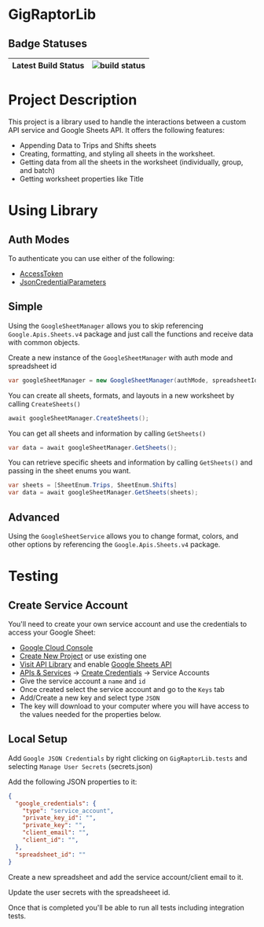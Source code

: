 # GigRaptorLib

## Badge Statuses

| Latest Build Status | ![build status](https://github.com/khanjal/GigRaptorLibrary/actions/workflows/dotnet.yml/badge.svg) |
| ---------- | :------------: |

# Project Description

This project is a library used to handle the interactions between a custom API service and Google Sheets API. It offers the following features:

* Appending Data to Trips and Shifts sheets
* Creating, formatting, and styling all sheets in the worksheet.
* Getting data from all the sheets in the worksheet (individually, group, and batch)
* Getting worksheet properties like Title

# Using Library

## Auth Modes

To authenticate you can use either of the following:
* [AccessToken](https://cloud.google.com/dotnet/docs/reference/Google.Apis/latest/Google.Apis.Auth.OAuth2.BearerToken)
* [JsonCredentialParameters](https://cloud.google.com/dotnet/docs/reference/Google.Apis/latest/Google.Apis.Auth.OAuth2.JsonCredentialParameters)

## Simple

Using the ````GoogleSheetManager```` allows you to skip referencing ````Google.Apis.Sheets.v4```` package and just call the functions and receive data with common objects.

Create a new instance of the ````GoogleSheetManager```` with auth mode and spreadsheet id

```csharp
var googleSheetManager = new GoogleSheetManager(authMode, spreadsheetId);
```

You can create all sheets, formats, and layouts in a new worksheet by calling ````CreateSheets()````

```csharp
await googleSheetManager.CreateSheets();
```

You can get all sheets and information by calling ````GetSheets()````

```csharp
var data = await googleSheetManager.GetSheets();
```

You can retrieve specific sheets and information by calling ````GetSheets()```` and passing in the sheet enums you want.

```csharp
var sheets = [SheetEnum.Trips, SheetEnum.Shifts]
var data = await googleSheetManager.GetSheets(sheets);
```

## Advanced

Using the ````GoogleSheetService```` allows you to change format, colors, and other options by referencing the ````Google.Apis.Sheets.v4```` package.

# Testing

## Create Service Account

You'll need to create your own service account and use the credentials to access your Google Sheet:

* [Google Cloud Console](https://console.cloud.google.com/)
* [Create New Project](https://console.cloud.google.com/projectcreate) or use existing one
* [Visit API Library](https://console.cloud.google.com/apis/library) and enable [Google Sheets API](https://console.cloud.google.com/apis/library/sheets.googleapis.com)
* [APIs & Services](https://console.cloud.google.com/apis/) -> [Create Credentials](https://console.cloud.google.com/apis/api/sheets.googleapis.com/credentials) -> Service Accounts
* Give the service account a ````name```` and ````id````
* Once created select the service account and go to the ````Keys```` tab
* Add/Create a new key and select type ````JSON````
* The key will download to your computer where you will have access to the values needed for the properties below.

## Local Setup

Add ````Google JSON Credentials```` by right clicking on ````GigRaptorLib.tests```` and selecting ````Manage User Secrets```` (secrets.json)

Add the following JSON properties to it:

```json
{
  "google_credentials": {
    "type": "service_account",
    "private_key_id": "",
    "private_key": "",
    "client_email": "",
    "client_id": "",
  },
  "spreadsheet_id": ""
}
```

Create a new spreadsheet and add the service account/client email to it.

Update the user secrets with the spreadsheeet id.

Once that is completed you'll be able to run all tests including integration tests.
